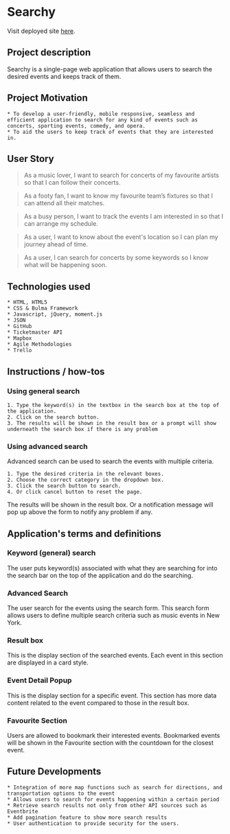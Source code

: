 # Searchy

Visit deployed site [here](https://cynwong.github.io/project-ACK/).

## Project description

Searchy is a single-page web application that allows users to search the desired events and keeps track of them.

## Project Motivation

    * To develop a user-friendly, mobile responsive, seamless and efficient application to search for any kind of events such as concerts, sporting events, comedy, and opera.
    * To aid the users to keep track of events that they are interested in.

## User Story

> As a music lover, I want to search for concerts of my favourite artists so that I can follow their concerts.

> As a footy fan, I want to know my favourite team’s fixtures so that I can attend all their matches.

> As a busy person, I want to track the events I am interested in so that I can arrange my schedule.

> As a user, I want to know about the event's location so I can plan my journey ahead of time.

> As a user, I can search for concerts by some keywords so I know what will be happening soon.

## Technologies used
    
    * HTML, HTML5
    * CSS & Bulma Framework
    * Javascript, jQuery, moment.js
    * JSON
    * GitHub
    * Ticketmaster API
    * Mapbox
    * Agile Methodologies
    * Trello

## Instructions / how-tos

### Using general search

    1. Type the keyword(s) in the textbox in the search box at the top of the application. 
    2. Click on the search button.
    3. The results will be shown in the result box or a prompt will show underneath the search box if there is any problem 

### Using advanced search

Advanced search can be used to search the events with multiple criteria.

    1. Type the desired criteria in the relevant boxes.
    2. Choose the correct category in the dropdown box.
    3. Click the search button to search. 
    4. Or click cancel button to reset the page.

The results will be shown in the result box. Or a notification message will pop up above the form to notify any problem if any.

## Application's terms and definitions

### Keyword (general) search

The user puts keyword(s) associated with what they are searching for into the search bar on the top of the application and do the searching.

### Advanced Search

The user search for the events using the search form. This search form allows users to define multiple search criteria such as music events in New York.

### Result box

This is the display section of the searched events. Each event in this section are displayed in a card style.

### Event Detail Popup

This is the display section for a specific event. This section has more data content related to the event compared to those in the result box.

### Favourite Section
 
Users are allowed to bookmark their interested events. Bookmarked events will be shown in the Favourite section with the countdown for the closest event. 

## Future Developments

    * Integration of more map functions such as search for directions, and transportation options to the event
    * Allows users to search for events happening within a certain period
    * Retrieve search results not only from other API sources such as Eventbrite
    * Add pagination feature to show more search results
    * User authentication to provide security for the users. 
